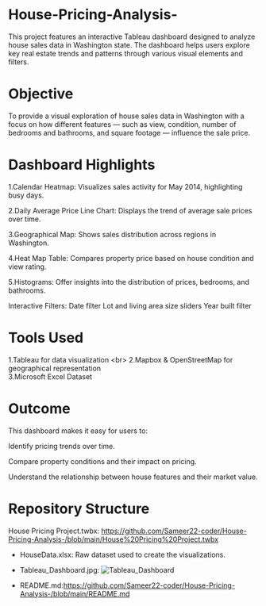 # House-Pricing-Analysis-
This project features an interactive Tableau dashboard designed to analyze house sales data in Washington state. The dashboard helps users explore key real estate trends and patterns through various visual elements and filters.


# Objective
To provide a visual exploration of house sales data in Washington with a focus on how different features — such as view, condition, number of bedrooms and bathrooms, and square footage — influence the sale price.

# Dashboard Highlights
1.Calendar Heatmap: Visualizes sales activity for May 2014, highlighting busy days.

2.Daily Average Price Line Chart: Displays the trend of average sale prices over time.

3.Geographical Map: Shows sales distribution across regions in Washington.

4.Heat Map Table: Compares property price based on house condition and view rating.

5.Histograms: Offer insights into the distribution of prices, bedrooms, and bathrooms.

Interactive Filters:
Date filter
Lot and living area size sliders
Year built filter

# Tools Used
1.Tableau for data visualization <br\>
2.Mapbox & OpenStreetMap for geographical representation<br>
3.Microsoft Excel Dataset<br>

#  Outcome
This dashboard makes it easy for users to:

Identify pricing trends over time.

Compare property conditions and their impact on pricing.

Understand the relationship between house features and their market value.


# Repository Structure
House Pricing Project.twbx: https://github.com/Sameer22-coder/House-Pricing-Analysis-/blob/main/House%20Pricing%20Project.twbx
- HouseData.xlsx: Raw dataset used to create the visualizations.
- Tableau_Dashboard.jpg: ![Tableau_Dashboard](https://github.com/user-attachments/assets/76a8f993-f27c-4a95-8619-40d1600cf129)

- README.md:https://github.com/Sameer22-coder/House-Pricing-Analysis-/blob/main/README.md

